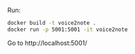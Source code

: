 Run: 

```sh
docker build -t voice2note .            
docker run -p 5001:5001 -it voice2note  
```
Go to http://localhost:5001/
